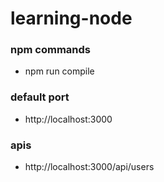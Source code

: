 # learning-node


### npm commands
<ul>
  <li>npm run compile</li>
</ul>


### default port
<ul>
  <li>http://localhost:3000</li>
</ul>


### apis
<ul>
  <li>http://localhost:3000/api/users</li>
</ul>
